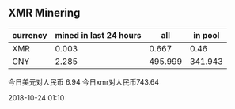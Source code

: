 ## XMR Minering

|currency|mined in last 24 hours|all|in pool|
|---|---|---|---|
|XMR|0.003|0.667|0.46|
|CNY|2.285|495.999|341.943|

今日美元对人民币 6.94	今日xmr对人民币743.64


2018-10-24 01:10